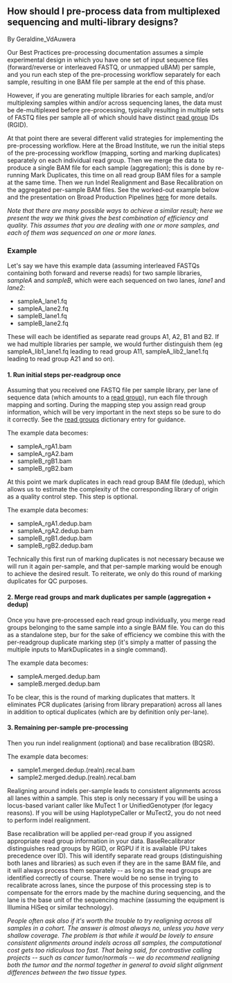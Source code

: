 ## How should I pre-process data from multiplexed sequencing and multi-library designs?

By Geraldine_VdAuwera

<p>Our Best Practices pre-processing documentation assumes a simple experimental design in which you have one set of input sequence files (forward/reverse or interleaved FASTQ, or unmapped uBAM) per sample, and you run each step of the pre-processing workflow separately for each sample, resulting in one BAM file per sample at the end of this phase.</p>

<p>However, if you are generating multiple libraries for each sample, and/or multiplexing samples within and/or across sequencing lanes, the data must be de-multiplexed before pre-processing, typically resulting in multiple sets of FASTQ files per sample all of which should have distinct <a rel="nofollow" href="https://www.broadinstitute.org/gatk/guide/article?id=6472">read group</a> IDs (RGID).</p>

<p>At that point there are several different valid strategies for implementing the pre-processing workflow. Here at the Broad Institute, we run the initial steps of the pre-processing workflow (mapping, sorting and marking duplicates) separately on each individual read group. Then we merge the data to produce a single BAM file for each sample (aggregation); this is done by re-running Mark Duplicates, this time on all read group BAM files for a sample at the same time. Then we run Indel Realignment and Base Recalibration on the aggregated per-sample BAM files. See the worked-out example below and the presentation on Broad Production Pipelines <a rel="nofollow" href="https://drive.google.com/drive/folders/0BwTg3aXzGxEDR2JKTUIxVGxCT1k">here</a> for more details.</p>

<p><em>Note that there are many possible ways to achieve a similar result; here we present the way we think gives the best combination of efficiency and quality. This assumes that you are dealing with one or more samples, and each of them was sequenced on one or more lanes.</em></p>

<h3>Example</h3>

<p>Let's say we have this example data (assuming interleaved FASTQs containing both forward and reverse reads) for two sample libraries, <em>sampleA</em> and <em>sampleB</em>, which were each sequenced on two lanes, <em>lane1</em> and <em>lane2</em>:</p>

<ul><li>sampleA_lane1.fq</li>
<li>sampleA_lane2.fq</li>
<li>sampleB_lane1.fq</li>
<li>sampleB_lane2.fq</li>
</ul><p>These will each be identified as separate read groups A1, A2, B1 and B2. If we had multiple libraries per sample, we would further distinguish them (eg sampleA_lib1_lane1.fq leading to read group A11, sampleA_lib2_lane1.fq leading to read group A21 and so on).</p>

<h4>1. Run initial steps per-readgroup once</h4>

<p>Assuming that you received one FASTQ file per sample library, per lane of sequence data (which amounts to a <a rel="nofollow" href="https://www.broadinstitute.org/gatk/guide/article?id=6472">read group</a>), run each file through mapping and  sorting. During the mapping step you assign read group information, which will be very important in the next steps so be sure to do it correctly. See the <a rel="nofollow" href="https://www.broadinstitute.org/gatk/guide/article?id=6472">read groups</a> dictionary entry for guidance.</p>

<p>The example data becomes:</p>

<ul><li>sampleA_rgA1.bam</li>
<li>sampleA_rgA2.bam</li>
<li>sampleB_rgB1.bam</li>
<li>sampleB_rgB2.bam</li>
</ul><p>At this point we mark duplicates in each read group BAM file (dedup), which allows us to estimate the complexity of the corresponding library of origin as a quality control step. This step is optional.</p>

<p>The example data becomes:</p>

<ul><li>sampleA_rgA1.dedup.bam</li>
<li>sampleA_rgA2.dedup.bam</li>
<li>sampleB_rgB1.dedup.bam</li>
<li>sampleB_rgB2.dedup.bam</li>
</ul><p>Technically this first run of marking duplicates is not necessary because we will run it again per-sample, and that per-sample marking would be enough to achieve the desired result. To reiterate, we only do this round of marking duplicates for QC purposes.</p>

<h4>2. Merge read groups and mark duplicates per sample (aggregation + dedup)</h4>

<p>Once you have pre-processed each read group individually, you merge read groups belonging to the same sample into a single BAM file. You can do this as a standalone step, bur for the sake of efficiency we combine this with the per-readgroup duplicate marking step (it's simply a matter of passing the multiple inputs to MarkDuplicates in a single command).</p>

<p>The example data becomes:</p>

<ul><li>sampleA.merged.dedup.bam</li>
<li>sampleB.merged.dedup.bam</li>
</ul><p>To be clear, this is the round of marking duplicates that matters. It eliminates PCR duplicates (arising from library preparation) across all lanes in addition to optical duplicates (which are by definition only per-lane).</p>

<h4>3. Remaining per-sample pre-processing</h4>

<p>Then you run indel realignment (optional) and base recalibration (BQSR).</p>

<p>The example data becomes:</p>

<ul><li>sample1.merged.dedup.(realn).recal.bam</li>
<li>sample2.merged.dedup.(realn).recal.bam</li>
</ul><p>Realigning around indels per-sample leads to consistent alignments across all lanes within a sample. This step is only necessary if you will be using a locus-based variant caller like MuTect 1 or UnifiedGenotyper (for legacy reasons). If you will be using HaplotypeCaller or MuTect2, you do not need to perform indel realignment.</p>

<p>Base recalibration will be applied per-read group if you assigned appropriate read group information in your data. BaseRecalibrator distinguishes read groups by RGID, or RGPU if it is available (PU takes precedence over ID). This will identify separate read groups (distinguishing both lanes and libraries) as such even if they are in the same BAM file, and it will always process them separately -- as long as the read groups are identified correctly of course. There would be no sense in trying to recalibrate across lanes, since the purpose of this processing step is to compensate for the errors made by the machine during sequencing, and the lane is the base unit of the sequencing machine (assuming the equipment is Illumina HiSeq or similar technology).</p>

<p><em>People often ask also if it's worth the trouble to try realigning across all samples in a cohort. The answer is almost always no, unless you have very shallow coverage. The problem is that while it would be lovely to ensure consistent alignments around indels across all samples, the computational cost gets too ridiculous too fast. That being said, for contrastive calling projects -- such as cancer tumor/normals -- we do recommend realigning both the tumor and the normal together in general to avoid slight alignment differences between the two tissue types.</em></p>
